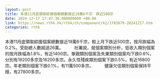 ```yaml
---
layout: post
title: 本港11月底領取綜援個案總數接近19萬6千宗　跌近500宗
date: 2024-12-17 17:47:36.000000000 +08:00
link: https://news.rthk.hk/rthk/ch/component/k2/1783879-20241217.htm
categories: rthk
---
```


本港11月底領取綜援個案總數接近19萬6千宗，較上月下跌近500宗，按月跌幅為0.2%。受助總人數超過26萬。
　　 
社署說，就個案類別分析，低收入類別個案的按月跌幅為1.8%，有近1400宗。單親類別個案及失業類別個案均下跌0.6%，分別有19200多宗及16200多宗。永久性殘疾類別個案下跌0.5%，有近16800宗。年老類別個案下跌0.1%，有11萬500多宗。
　　 
健康欠佳類別個案保持平穩，有27800多宗。
